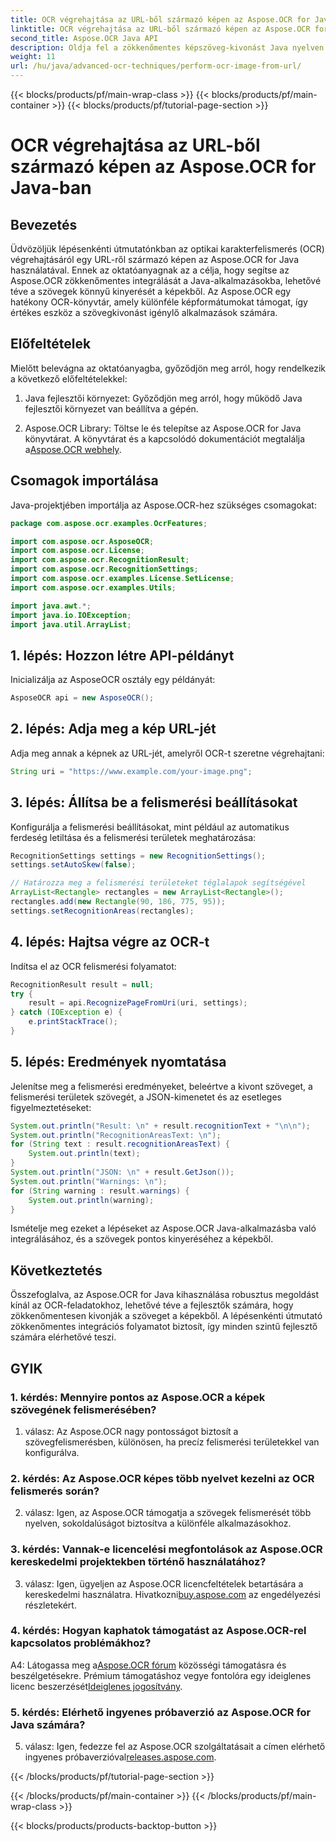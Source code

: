 ```yaml
---
title: OCR végrehajtása az URL-ből származó képen az Aspose.OCR for Java-ban
linktitle: OCR végrehajtása az URL-ből származó képen az Aspose.OCR for Java-ban
second_title: Aspose.OCR Java API
description: Oldja fel a zökkenőmentes képszöveg-kivonást Java nyelven az Aspose.OCR segítségével. Nagy pontosságú OCR egyszerű integrációval.
weight: 11
url: /hu/java/advanced-ocr-techniques/perform-ocr-image-from-url/
---
```


{{< blocks/products/pf/main-wrap-class >}}
{{< blocks/products/pf/main-container >}}
{{< blocks/products/pf/tutorial-page-section >}}

# OCR végrehajtása az URL-ből származó képen az Aspose.OCR for Java-ban

## Bevezetés

Üdvözöljük lépésenkénti útmutatónkban az optikai karakterfelismerés (OCR) végrehajtásáról egy URL-ről származó képen az Aspose.OCR for Java használatával. Ennek az oktatóanyagnak az a célja, hogy segítse az Aspose.OCR zökkenőmentes integrálását a Java-alkalmazásokba, lehetővé téve a szövegek könnyű kinyerését a képekből. Az Aspose.OCR egy hatékony OCR-könyvtár, amely különféle képformátumokat támogat, így értékes eszköz a szövegkivonást igénylő alkalmazások számára.

## Előfeltételek

Mielőtt belevágna az oktatóanyagba, győződjön meg arról, hogy rendelkezik a következő előfeltételekkel:

1. Java fejlesztői környezet: Győződjön meg arról, hogy működő Java fejlesztői környezet van beállítva a gépén.

2.  Aspose.OCR Library: Töltse le és telepítse az Aspose.OCR for Java könyvtárat. A könyvtárat és a kapcsolódó dokumentációt megtalálja a[Aspose.OCR webhely](https://reference.aspose.com/ocr/java/).

## Csomagok importálása

Java-projektjében importálja az Aspose.OCR-hez szükséges csomagokat:

```java
package com.aspose.ocr.examples.OcrFeatures;

import com.aspose.ocr.AsposeOCR;
import com.aspose.ocr.License;
import com.aspose.ocr.RecognitionResult;
import com.aspose.ocr.RecognitionSettings;
import com.aspose.ocr.examples.License.SetLicense;
import com.aspose.ocr.examples.Utils;

import java.awt.*;
import java.io.IOException;
import java.util.ArrayList;
```

## 1. lépés: Hozzon létre API-példányt

Inicializálja az AsposeOCR osztály egy példányát:

```java
AsposeOCR api = new AsposeOCR();
```

## 2. lépés: Adja meg a kép URL-jét

Adja meg annak a képnek az URL-jét, amelyről OCR-t szeretne végrehajtani:

```java
String uri = "https://www.example.com/your-image.png";
```

## 3. lépés: Állítsa be a felismerési beállításokat

Konfigurálja a felismerési beállításokat, mint például az automatikus ferdeség letiltása és a felismerési területek meghatározása:

```java
RecognitionSettings settings = new RecognitionSettings();
settings.setAutoSkew(false);

// Határozza meg a felismerési területeket téglalapok segítségével
ArrayList<Rectangle> rectangles = new ArrayList<Rectangle>();
rectangles.add(new Rectangle(90, 186, 775, 95));
settings.setRecognitionAreas(rectangles);
```

## 4. lépés: Hajtsa végre az OCR-t

Indítsa el az OCR felismerési folyamatot:

```java
RecognitionResult result = null;
try {
    result = api.RecognizePageFromUri(uri, settings);
} catch (IOException e) {
    e.printStackTrace();
}
```

## 5. lépés: Eredmények nyomtatása

Jelenítse meg a felismerési eredményeket, beleértve a kivont szöveget, a felismerési területek szövegét, a JSON-kimenetet és az esetleges figyelmeztetéseket:

```java
System.out.println("Result: \n" + result.recognitionText + "\n\n");
System.out.println("RecognitionAreasText: \n");
for (String text : result.recognitionAreasText) {
    System.out.println(text);
}
System.out.println("JSON: \n" + result.GetJson());
System.out.println("Warnings: \n");
for (String warning : result.warnings) {
    System.out.println(warning);
}
```

Ismételje meg ezeket a lépéseket az Aspose.OCR Java-alkalmazásba való integrálásához, és a szövegek pontos kinyeréséhez a képekből.

## Következtetés

Összefoglalva, az Aspose.OCR for Java kihasználása robusztus megoldást kínál az OCR-feladatokhoz, lehetővé téve a fejlesztők számára, hogy zökkenőmentesen kivonják a szöveget a képekből. A lépésenkénti útmutató zökkenőmentes integrációs folyamatot biztosít, így minden szintű fejlesztő számára elérhetővé teszi.

## GYIK

### 1. kérdés: Mennyire pontos az Aspose.OCR a képek szövegének felismerésében?

1. válasz: Az Aspose.OCR nagy pontosságot biztosít a szövegfelismerésben, különösen, ha precíz felismerési területekkel van konfigurálva.

### 2. kérdés: Az Aspose.OCR képes több nyelvet kezelni az OCR felismerés során?

2. válasz: Igen, az Aspose.OCR támogatja a szövegek felismerését több nyelven, sokoldalúságot biztosítva a különféle alkalmazásokhoz.

### 3. kérdés: Vannak-e licencelési megfontolások az Aspose.OCR kereskedelmi projektekben történő használatához?

3. válasz: Igen, ügyeljen az Aspose.OCR licencfeltételek betartására a kereskedelmi használatra. Hivatkozni[buy.aspose.com](https://purchase.aspose.com/buy) az engedélyezési részletekért.

### 4. kérdés: Hogyan kaphatok támogatást az Aspose.OCR-rel kapcsolatos problémákhoz?

 A4: Látogassa meg a[Aspose.OCR fórum](https://forum.aspose.com/c/ocr/16) közösségi támogatásra és beszélgetésekre. Prémium támogatáshoz vegye fontolóra egy ideiglenes licenc beszerzését[Ideiglenes jogosítvány](https://purchase.aspose.com/temporary-license/).

### 5. kérdés: Elérhető ingyenes próbaverzió az Aspose.OCR for Java számára?

 5. válasz: Igen, fedezze fel az Aspose.OCR szolgáltatásait a címen elérhető ingyenes próbaverzióval[releases.aspose.com](https://releases.aspose.com/).

{{< /blocks/products/pf/tutorial-page-section >}}

{{< /blocks/products/pf/main-container >}}
{{< /blocks/products/pf/main-wrap-class >}}

{{< blocks/products/products-backtop-button >}}

